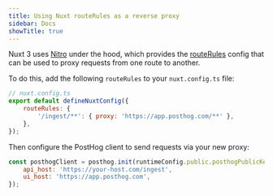 ```yaml
---
title: Using Nuxt routeRules as a reverse proxy
sidebar: Docs
showTitle: true
---
```


Nuxt 3 uses [Nitro](https://nuxt.com/docs/guide/concepts/server-engine) under the hood, which provides the [routeRules](https://nitro.unjs.io/config#routerules) config that can be used to proxy requests from one route to another. 

To do this, add the following `routeRules` to your `nuxt.config.ts` file:

```js
// nuxt.config.ts
export default defineNuxtConfig({
    routeRules: {
        '/ingest/**': { proxy: 'https://app.posthog.com/**' },
    },
});
```

Then configure the PostHog client to send requests via your new proxy:

```js
const posthogClient = posthog.init(runtimeConfig.public.posthogPublicKey, {
    api_host: 'https://your-host.com/ingest',
    ui_host: 'https://app.posthog.com',
});
```